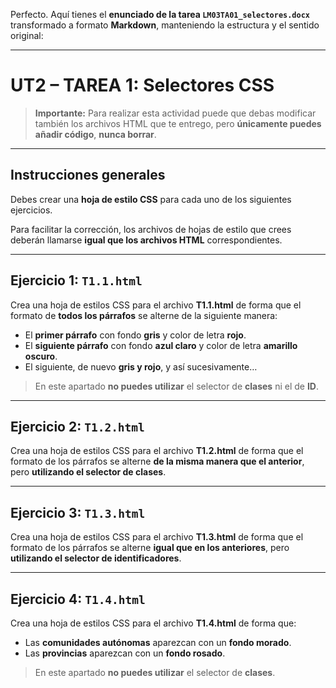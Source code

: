 Perfecto.
Aquí tienes el **enunciado de la tarea `LM03TA01_selectores.docx`** transformado a formato **Markdown**, manteniendo la estructura y el sentido original:

---

# UT2 – TAREA 1: Selectores CSS

> **Importante:**
> Para realizar esta actividad puede que debas modificar también los archivos HTML que te entrego, pero **únicamente puedes añadir código**, **nunca borrar**.

---

## Instrucciones generales

Debes crear una **hoja de estilo CSS** para cada uno de los siguientes ejercicios.

Para facilitar la corrección, los archivos de hojas de estilo que crees deberán llamarse **igual que los archivos HTML** correspondientes.

---

## Ejercicio 1: `T1.1.html`

Crea una hoja de estilos CSS para el archivo **T1.1.html** de forma que el formato de **todos los párrafos** se alterne de la siguiente manera:

* El **primer párrafo** con fondo **gris** y color de letra **rojo**.
* El **siguiente párrafo** con fondo **azul claro** y color de letra **amarillo oscuro**.
* El siguiente, de nuevo **gris y rojo**, y así sucesivamente…

> En este apartado **no puedes utilizar** el selector de **clases** ni el de **ID**.

---

## Ejercicio 2: `T1.2.html`

Crea una hoja de estilos CSS para el archivo **T1.2.html** de forma que el formato de los párrafos se alterne **de la misma manera que el anterior**, pero **utilizando el selector de clases**.

---

## Ejercicio 3: `T1.3.html`

Crea una hoja de estilos CSS para el archivo **T1.3.html** de forma que el formato de los párrafos se alterne **igual que en los anteriores**, pero **utilizando el selector de identificadores**.

---

## Ejercicio 4: `T1.4.html`

Crea una hoja de estilos CSS para el archivo **T1.4.html** de forma que:

* Las **comunidades autónomas** aparezcan con un **fondo morado**.
* Las **provincias** aparezcan con un **fondo rosado**.

> En este apartado **no puedes utilizar** el selector de **clases**.

